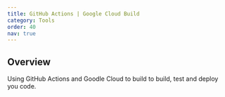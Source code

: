 ```yaml
---
title: GitHub Actions | Google Cloud Build
category: Tools
order: 40
nav: true
---
```


## Overview

Using GitHub Actions and Goodle Cloud to build to build, test and deploy you code.